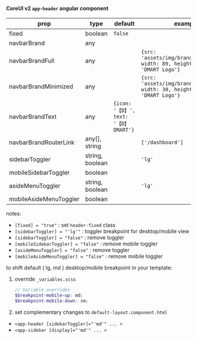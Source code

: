 #### CoreUI v2 `app-header` angular component

| prop                   | type            | default                               | example                                                                          |
| ---------------------- | --------------- | ------------------------------------- | -------------------------------------------------------------------------------- |
| fixed                  | boolean         | `false`                               |
| navbarBrand            | any             |                                       |
| navbarBrandFull        | any             |                                       | `{src: 'assets/img/brand/logo.svg', width: 89, height: 25, alt: 'DMART Logo'}`   |
| navbarBrandMinimized   | any             |                                       | `{src: 'assets/img/brand/sygnet.svg', width: 30, height: 30, alt: 'DMART Logo'}` |
| navbarBrandText        | any             | `{icon: '【D】', text: '【D】DMART'}` |
| navbarBrandRouterLink  | any[], string   |                                       | `['/dashboard']`                                                                 |
| sidebarToggler         | string, boolean |                                       | `'lg'`                                                                           |
| mobileSidebarToggler   | boolean         |
| asideMenuToggler       | string, boolean |                                       | `'lg'`                                                                           |
| mobileAsideMenuToggler | boolean         |

notes:

- `[fixed] = "true"` : set `header-fixed` class
- `[sidebarToggler] = "'lg'"` : toggler breakpoint for desktop/mobile view
- `[sidebarToggler] = "false"` : remove toggler
- `[mobileSidebarToggler] = "false"` : remove mobile toggler
- `[asideMenuToggler] = "false"` : remove toggler
- `[mobileAsideMenuToggler] = "false"` : remove mobile toggler

to shift default ( lg, md ) desktop/mobile breakpoint in your template:

1. override `_variables.scss`

   ```scss
   // Variable overrides
   $breakpoint-mobile-up: md;
   $breakpoint-mobile-down: sm;
   ```

2. set complementary changes to `default-layout.component.html`

- `<app-header [sidebarToggler]="'md'" ... >`
- `<app-sidebar [display]="'md'" ... >`
